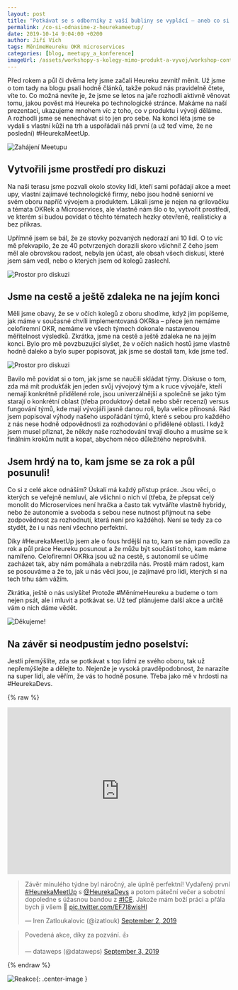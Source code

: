 ```yaml
---
layout: post
title: "Potkávat se s odborníky z vaší bubliny se vyplácí – aneb co si odnášíme z prvního #HeurekaMeetUp"
permalink: /co-si-odnasime-z-heurekameetup/
date: 2019-10-14 9:04:00 +0200
author: Jiří Vích
tags: MěnímeHeureku OKR microservices
categories: [blog, meetupy_a_konference]
imageUrl: /assets/workshopy-s-kolegy-mimo-produkt-a-vyvoj/workshop-content-1.jpg
---
```


Před rokem a půl či dvěma lety jsme začali Heureku zevnitř měnit. Už jsme o tom tady na blogu psali hodně článků, takže pokud nás pravidelně čtete, víte to. Co možná nevíte je, že jsme se letos na jaře rozhodli aktivně věnovat tomu, jakou pověst má Heureka po technologické stránce. Makáme na naší prezentaci, ukazujeme mnohem víc z toho, co v produktu i vývoji děláme. A&nbsp;rozhodli jsme se nenechávat si to jen pro sebe. Na konci léta jsme se vydali s vlastní kůži na trh a uspořádali náš první (a už teď víme, že ne poslední) #HeurekaMeetUp.

![Zahájení Meetupu](/assets/co-si-odnasime-z-heurekameetup/meetup01-02.jpg)

## Vytvořili jsme prostředí pro diskuzi

Na naši terasu jsme pozvali okolo stovky lidí, kteří sami pořádají akce a meet upy, vlastní zajímavé technologické firmy, nebo jsou hodně seniorní ve svém oboru napříč vývojem a produktem. Lákali jsme je nejen na grilovačku a témata OKRek a Microservices, ale vlastně nám šlo o to, vytvořit prostředí, ve kterém si budou povídat o těchto tématech hezky otevřeně, realisticky a bez příkras.

Upřímně jsem se bál, že ze stovky pozvaných nedorazí ani 10 lidí. O to víc mě překvapilo, že ze 40 potvrzených dorazili skoro všichni! Z čeho jsem měl ale obrovskou radost, nebyla jen účast, ale obsah všech diskusí, které jsem sám vedl, nebo o kterých jsem od kolegů zaslechl.

![Prostor pro diskuzi](/assets/co-si-odnasime-z-heurekameetup/meetup01-01.jpg)

## Jsme na cestě a ještě zdaleka ne na jejím konci

Měli jsme obavy, že se v očích kolegů z oboru shodíme, když jim popíšeme, jak máme v současné chvíli implementovaná OKRka – přece jen nemáme celofiremní OKR, nemáme ve všech týmech dokonale nastavenou měřitelnost výsledků. Zkrátka, jsme na cestě a ještě zdaleka ne na jejím konci. Bylo pro mě povzbuzující slyšet, že v očích našich hostů jsme vlastně hodně daleko a bylo super popisovat, jak jsme se dostali tam, kde jsme teď. 

![Prostor pro diskuzi](/assets/co-si-odnasime-z-heurekameetup/meetup01-03.jpg)

Bavilo mě povídat si o tom, jak jsme se naučili skládat týmy. Diskuse o tom, zda má mít produkťák jen jeden svůj vývojový tým a k ruce vývojáře, kteří nemají konkrétně přidělené role, jsou univerzálnější a společně se jako tým starají o konkrétní oblast (třeba produktový detail nebo sběr recenzí) versus fungování týmů, kde mají vývojáři jasně danou roli, byla velice přínosná. Rád jsem popisoval výhody našeho uspořádání týmů, které s sebou pro každého z nás nese hodně odpovědnosti za rozhodování o přidělené oblasti. I když jsem musel přiznat, že někdy naše rozhodování trvají dlouho a musíme se k finálním krokům nutit a kopat, abychom něco důležitého neprošvihli.

## Jsem hrdý na to, kam jsme se za rok a půl posunuli!

Co si z celé akce odnáším? Úskalí má každý přístup práce. Jsou věci, o kterých se veřejně nemluví, ale všichni o nich ví (třeba, že přepsat celý monolit do Microservices není hračka a často tak vytváříte vlastně hybridy, nebo že autonomie a svoboda s sebou nese nutnost přijmout na sebe zodpovědnost za rozhodnutí, která není pro každého). Není se tedy za co stydět, že i u nás není všechno perfektní.

Díky #HeurekaMeetUp jsem ale o fous hrdější na to, kam se nám povedlo za rok a půl práce Heureku posunout a že můžu být součástí toho, kam máme namířeno. Celofiremní OKRka jsou už na cestě, s autonomií se učíme zacházet tak, aby nám pomáhala a nebrzdila nás. Prostě mám radost, kam se posouváme a že to, jak u nás věci jsou, je zajímavé pro lidi, kterých si na tech trhu sám vážím. 

Zkrátka, ještě o nás uslyšíte! Protože #MěnímeHeureku a budeme o tom nejen psát, ale i mluvit a potkávat se. Už teď plánujeme další akce a určitě vám o nich dáme vědět. 

![Děkujeme!](/assets/co-si-odnasime-z-heurekameetup/meetup01-04.jpg)

## Na závěr si neodpustím jedno poselství:
Jestli přemýšlíte, zda se potkávat s top lidmi ze svého oboru, tak už nepřemýšlejte a dělejte to. Nejenže je vysoká pravděpodobnost, že narazíte na super lidi, ale věřím, že vás to hodně posune. Třeba jako mě v hrdosti na #HeurekaDevs.

{% raw %}
<div style="text-align: center">
<iframe src="https://www.linkedin.com/embed/feed/update/urn:li:share:6575081314028924928" height="376" width="504" frameborder="0" allowfullscreen="" title="Vložený příspěvek"></iframe>
</div>

<blockquote class="twitter-tweet tw-align-center"><p lang="cs" dir="ltr">Závěr minulého týdne byl náročný, ale úplně perfektní! Vydařený první <a href="https://twitter.com/hashtag/HeurekaMeetUp?src=hash&amp;ref_src=twsrc%5Etfw">#HeurekaMeetUp</a> s <a href="https://twitter.com/HeurekaDevs?ref_src=twsrc%5Etfw">@HeurekaDevs</a> a potom páteční večer a sobotní dopoledne s úžasnou bandou z <a href="https://twitter.com/hashtag/ICE?src=hash&amp;ref_src=twsrc%5Etfw">#ICE</a>. Jakože mám boží práci a přála bych ji všem 💙 <a href="https://t.co/EF7I8wisHl">pic.twitter.com/EF7I8wisHl</a></p>&mdash; Iren Zatloukalovic (@izatlouk) <a href="https://twitter.com/izatlouk/status/1168513083809157120?ref_src=twsrc%5Etfw">September 2, 2019</a></blockquote><script async src="https://platform.twitter.com/widgets.js" charset="utf-8"></script>

<blockquote class="twitter-tweet tw-align-center"><p lang="cs" dir="ltr">Povedená akce, díky za pozvání. 👍</p>&mdash; dataweps (@dataweps) <a href="https://twitter.com/dataweps/status/1168888133062189059?ref_src=twsrc%5Etfw">September 3, 2019</a></blockquote> <script async src="https://platform.twitter.com/widgets.js" charset="utf-8"></script>
{% endraw %}

![Reakce](/assets/co-si-odnasime-z-heurekameetup/vicherek.png){: .center-image }
